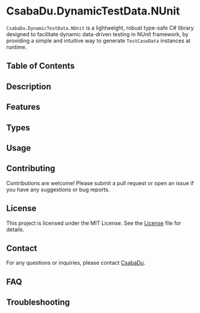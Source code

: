 # CsabaDu.DynamicTestData.NUnit

`CsabaDu.DynamicTestData.NUnit` is a lightweight, robust type-safe C# library designed to facilitate dynamic data-driven testing in NUnit framework, by providing a simple and intuitive way to generate `TestCaseData` instances at runtime.

## Table of Contents

## Description

## Features

## Types

## Usage

## Contributing

Contributions are welcome! Please submit a pull request or open an issue if you have any suggestions or bug reports.

## License

This project is licensed under the MIT License. See the [License](LICENSE.txt) file for details.

## Contact

For any questions or inquiries, please contact [CsabaDu](https://github.com/CsabaDu).

## FAQ

## Troubleshooting
